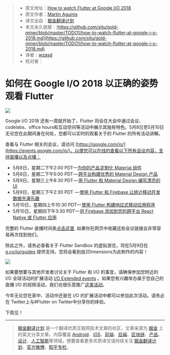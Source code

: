 > * 原文地址：[How to watch Flutter at Google I/O 2018](https://medium.com/flutter-io/how-to-watch-flutter-at-google-i-o-2018-c7e082fc836f)
> * 原文作者：[Martin Aguinis](https://medium.com/@aguinis?source=post_header_lockup)
> * 译文出自：[掘金翻译计划](https://github.com/xitu/gold-miner)
> * 本文永久链接：[https://github.com/xitu/gold-miner/blob/master/TODO1/how-to-watch-flutter-at-google-i-o-2018.md](https://github.com/xitu/gold-miner/blob/master/TODO1/how-to-watch-flutter-at-google-i-o-2018.md)
> * 译者：[wzasd](https://github.com/wzasd)
> * 校对者：

# 如何在 Google I/O 2018 以正确的姿势观看 Flutter

![](https://cdn-images-1.medium.com/max/800/1*dArkoJSnhvcjZ6p4ds63BA.png)

Google I/O 2018 还有一周就开始了，Flutter 将会在大会中通过会议、codelabs、office hours和互动空间等活动中展示其独有特色。5月8日至5月10日无论您在此期间身在何处，您都可以实时的观看关于的 Flutter 的所有活动讲解。

查看与 Flutter 相关的会议，请访问 [https://google.com/io/](https://events.google.com/io/)，以便您可以在线的查看以下所有会议内容，支持直播以及点播：

*    5月8日，星期二下午2:00 PDT—[为你的产品 定制化 Material 组件](https://events.google.com/io/schedule/?section=may-8&sid=247e7a44-c632-464e-954c-303ede5befd5&livestream=true&topic=flutter)
*   5月8日，星期二下午5:00 PDT — [跨平台构建优秀的 Material Design 产品](https://events.google.com/io/schedule/?section=may-8&sid=03c677fd-d082-4bf9-ae38-06829cfdada9&livestream=true&topic=flutter)
*   5月9日，星期三上午8:30 PDT — [用 Flutter 和 Material Design 编写漂亮的UI](https://events.google.com/io/schedule/?section=may-8&sid=086cd75d-8f7a-45d7-99bb-69dd3709535a&livestream=true&topic=flutter)
*   5月9日，星期三下午2:30 PDT  — [使用 Flutter 和 Firebase 让统计移动开发数据充满乐趣](https://events.google.com/io/schedule/?section=may-8&sid=94f05260-0dfd-4867-8d04-399e96595035&livestream=true&topic=flutter)
*   5月10日，星期四上午10:30 PDT— [使用 Flutter 构建响应式移动应用程序](https://events.google.com/io/schedule/?section=may-8&sid=dab2bf45-6e44-4605-a997-9d446f95ef38&livestream=true&topic=flutter)
*   5月10日，星期四下午3:30 PDT— [将 Firebase 添加到您的跨平台 React Native 或 Flutter 应用](https://events.google.com/io/schedule/?section=may-8&sid=c8374ad6-94f3-47bb-99fd-164c0d0a81bc&livestream=true&topic=flutter)

完整的 Flutter 直播时间表[点击这里](https://events.google.com/io/schedule/?section=may-8&livestream=true&topic=flutter&utm_source=flutter&utm_medium=pre%20io%20announcement&utm_campaign=io18). 如果你在网页中收藏这些会议链接会非常容易再次找到他们。

除此之外，请务必查看关于 Flutter Sandbox 的虚拟游览，将在5月9日在 [g.co/io/guides](http://g.co/io/guides) 提供支持。您将会看到由2Dimensions为此制作的内容！

![](https://cdn-images-1.medium.com/max/800/1*ZPr26vDyRE90NtHZJ6Jmgg.gif)

如果要想要与其他开发者讨论关于 Flutter 和 I/O 的事宜，请确保参加您附近的 I/O 全球活动的扩展活动 [I/O Extended events](http://google.com/io/extended) 。如果您有兴趣举办属于您自己的直播 I/O 的视频活动，我们也很乐意推广[这类活动](https://events.google.com/io/extended/form/)。

今年无论您在家中、活动中还是在 I/O 的扩展活动中都可以参加此次活动。请务必在 Twitter上与#Flutter on Twitter中分享你的体验。

下周见！

---

> [掘金翻译计划](https://github.com/xitu/gold-miner) 是一个翻译优质互联网技术文章的社区，文章来源为 [掘金](https://juejin.im) 上的英文分享文章。内容覆盖 [Android](https://github.com/xitu/gold-miner#android)、[iOS](https://github.com/xitu/gold-miner#ios)、[前端](https://github.com/xitu/gold-miner#前端)、[后端](https://github.com/xitu/gold-miner#后端)、[区块链](https://github.com/xitu/gold-miner#区块链)、[产品](https://github.com/xitu/gold-miner#产品)、[设计](https://github.com/xitu/gold-miner#设计)、[人工智能](https://github.com/xitu/gold-miner#人工智能)等领域，想要查看更多优质译文请持续关注 [掘金翻译计划](https://github.com/xitu/gold-miner)、[官方微博](http://weibo.com/juejinfanyi)、[知乎专栏](https://zhuanlan.zhihu.com/juejinfanyi)。
